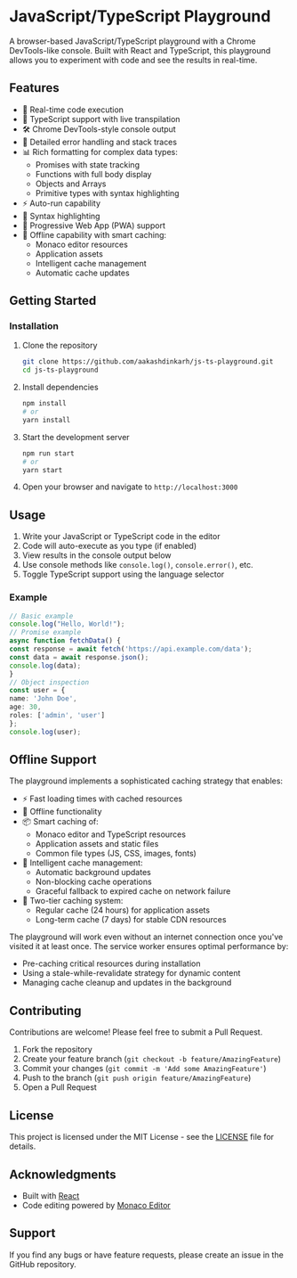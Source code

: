 # JavaScript/TypeScript Playground

A browser-based JavaScript/TypeScript playground with a Chrome DevTools-like console. Built with React and TypeScript, this playground allows you to experiment with code and see the results in real-time.

## Features

- 🚀 Real-time code execution
- 🎯 TypeScript support with live transpilation
- 🛠️ Chrome DevTools-style console output
- 🐛 Detailed error handling and stack traces
- 📊 Rich formatting for complex data types:
  - Promises with state tracking
  - Functions with full body display
  - Objects and Arrays
  - Primitive types with syntax highlighting
- ⚡ Auto-run capability
- 🎨 Syntax highlighting
- 📱 Progressive Web App (PWA) support
- 🔄 Offline capability with smart caching:
  - Monaco editor resources
  - Application assets
  - Intelligent cache management
  - Automatic cache updates

## Getting Started


### Installation

1. Clone the repository
   ```bash
   git clone https://github.com/aakashdinkarh/js-ts-playground.git
   cd js-ts-playground
   ```

2. Install dependencies
   ```bash
   npm install
   # or
   yarn install
   ```

3. Start the development server
   ```bash
   npm run start
   # or
   yarn start
   ```

4. Open your browser and navigate to `http://localhost:3000`

## Usage

1. Write your JavaScript or TypeScript code in the editor
2. Code will auto-execute as you type (if enabled)
3. View results in the console output below
4. Use console methods like `console.log()`, `console.error()`, etc.
5. Toggle TypeScript support using the language selector

### Example

```typescript
// Basic example
console.log("Hello, World!");
// Promise example
async function fetchData() {
const response = await fetch('https://api.example.com/data');
const data = await response.json();
console.log(data);
}
// Object inspection
const user = {
name: 'John Doe',
age: 30,
roles: ['admin', 'user']
};
console.log(user);
```

## Offline Support

The playground implements a sophisticated caching strategy that enables:

- ⚡ Fast loading times with cached resources
- 🔌 Offline functionality
- 📦 Smart caching of:
  - Monaco editor and TypeScript resources
  - Application assets and static files
  - Common file types (JS, CSS, images, fonts)
- 🔄 Intelligent cache management:
  - Automatic background updates
  - Non-blocking cache operations
  - Graceful fallback to expired cache on network failure
- 💾 Two-tier caching system:
  - Regular cache (24 hours) for application assets
  - Long-term cache (7 days) for stable CDN resources

The playground will work even without an internet connection once you've visited it at least once. The service worker ensures optimal performance by:
- Pre-caching critical resources during installation
- Using a stale-while-revalidate strategy for dynamic content
- Managing cache cleanup and updates in the background

## Contributing

Contributions are welcome! Please feel free to submit a Pull Request.

1. Fork the repository
2. Create your feature branch (`git checkout -b feature/AmazingFeature`)
3. Commit your changes (`git commit -m 'Add some AmazingFeature'`)
4. Push to the branch (`git push origin feature/AmazingFeature`)
5. Open a Pull Request

## License

This project is licensed under the MIT License - see the [LICENSE](LICENSE) file for details.

## Acknowledgments

- Built with [React](https://reactjs.org/)
- Code editing powered by [Monaco Editor](https://microsoft.github.io/monaco-editor/)

## Support

If you find any bugs or have feature requests, please create an issue in the GitHub repository.
